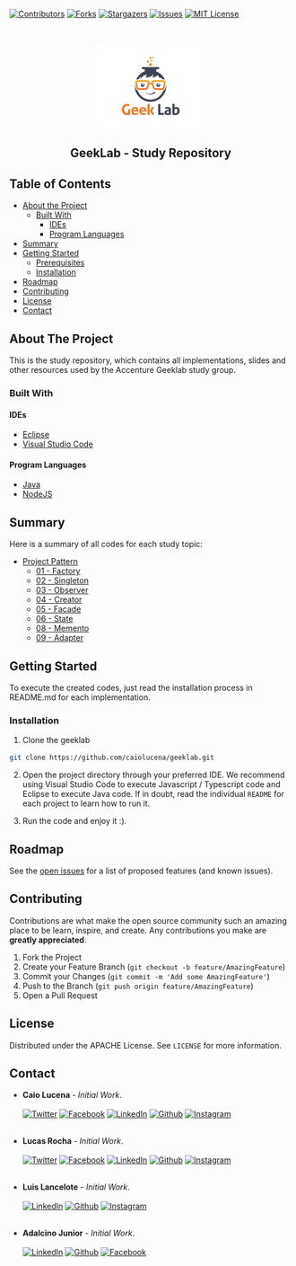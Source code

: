 [![Contributors][contributors-shield]][contributors-url]
[![Forks][forks-shield]][forks-url]
[![Stargazers][stars-shield]][stars-url]
[![Issues][issues-shield]][issues-url]
[![MIT License][license-shield]][license-url]

<!-- PROJECT LOGO -->
<br />
<p align="center">
  <a href="https://github.com/caiolucena/geeklab">
    <img src="assets/images/geek_lab_logo.jpg" alt="Logo" width="200" height="150">
  </a>
  <h2 align="center">GeekLab - Study Repository</h2>
</p>

<!-- TABLE OF CONTENTS -->

## Table of Contents

- [About the Project](#about-the-project)
  - [Built With](#built-with)
    - [IDEs](#IDEs)
    - [Program Languages](#program-languages)
- [Summary](#summary)
- [Getting Started](#getting-started)
  - [Prerequisites](#prerequisites)
  - [Installation](#installation)
- [Roadmap](#roadmap)
- [Contributing](#contributing)
- [License](#license)
- [Contact](#contact)

<!-- ABOUT THE PROJECT -->

## About The Project

This is the study repository, which contains all implementations, slides and other resources used by the Accenture Geeklab study group.

### Built With

#### IDEs

- [Eclipse](https://www.eclipse.org/downloads/)
- [Visual Studio Code](https://code.visualstudio.com/)

#### Program Languages

- [Java](https://www.oracle.com/technetwork/pt/java/javase/downloads/index.html)
- [NodeJS](https://nodejs.org)

## Summary

Here is a summary of all codes for each study topic:

- [Project Pattern](https://github.com/caiolucena/geeklab/tree/master/project-pattern)
  - [01 - Factory](https://github.com/caiolucena/geeklab/tree/master/project-pattern/01-FactoryLab)
  - [02 - Singleton](https://github.com/caiolucena/geeklab/tree/master/project-pattern/02-Singleton)
  - [03 - Observer](https://github.com/caiolucena/geeklab/tree/master/project-pattern/03-Observer)
  - [04 - Creator](https://github.com/caiolucena/geeklab/tree/master/project-pattern/04-Creator)
  - [05 - Facade](https://github.com/caiolucena/geeklab/tree/master/project-pattern/05-Facade)
  - [06 - State](https://github.com/caiolucena/geeklab/tree/master/project-pattern/06-State)
  - [08 - Memento](https://github.com/caiolucena/geeklab/tree/master/project-pattern/08-Memento)
  - [09 - Adapter](https://github.com/caiolucena/geeklab/tree/master/project-pattern/09-Adapter)

<!-- GETTING STARTED -->

## Getting Started

To execute the created codes, just read the installation process in README.md for each implementation.

### Installation

1. Clone the geeklab

```sh
git clone https://github.com/caiolucena/geeklab.git
```

2. Open the project directory through your preferred IDE. We recommend using Visual Studio Code to execute Javascript / Typescript code and Eclipse to execute Java code. If in doubt, read the individual `README` for each project to learn how to run it.

3. Run the code and enjoy it :).

<!-- ROADMAP -->

## Roadmap

See the [open issues](https://github.com/caiolucena/geeklab/issues) for a list of proposed features (and known issues).

<!-- CONTRIBUTING -->

## Contributing

Contributions are what make the open source community such an amazing place to be learn, inspire, and create. Any contributions you make are **greatly appreciated**.

1. Fork the Project
2. Create your Feature Branch (`git checkout -b feature/AmazingFeature`)
3. Commit your Changes (`git commit -m 'Add some AmazingFeature'`)
4. Push to the Branch (`git push origin feature/AmazingFeature`)
5. Open a Pull Request

<!-- LICENSE -->

## License

Distributed under the APACHE License. See `LICENSE` for more information.

<!-- CONTACT -->

## Contact

- **Caio Lucena** - _Initial Work_. </br></br>
  [![Twitter](https://img.shields.io/static/v1?label=twitter&message=@caioblucena&color=16A4FB)](https://twitter.com/caioblucena)
  [![Facebook](https://img.shields.io/static/v1?label=facebook&message=@caio.lucenaa&color=0F8EF2)](https://www.facebook.com/caio.lucenaa)
  [![LinkedIn](https://img.shields.io/static/v1?label=linkedin&message=@caio-cesar-b-lucena&color=0A66C2)](https://www.linkedin.com/in/caio-cesar-b-lucena/)
  [![Github](https://img.shields.io/static/v1?label=github&message=@caiolucena&color=black)](https://github.com/caiolucena/) [![Instagram](https://img.shields.io/static/v1?label=instagram&message=@caioluucena&color=BF2A6D)](https://www.instagram.com/caioluucena/) </br></br>

- **Lucas Rocha** - _Initial Work_. </br></br>
  [![Twitter](https://img.shields.io/static/v1?label=twitter&message=@lucasrochacc&color=16A4FB)](https://twitter.com/lucasrochacc)
  [![Facebook](https://img.shields.io/static/v1?label=facebook&message=@lucasrochacc&color=0F8EF2)](https://www.facebook.com/lucasrochacc)
  [![LinkedIn](https://img.shields.io/static/v1?label=linkedin&message=@lucasrochacc&color=0A66C2)](https://www.linkedin.com/in/lucasrochacc/)
  [![Github](https://img.shields.io/static/v1?label=github&message=@lucasrochagit&color=black)](https://github.com/lucasrochagit/)
  [![Instagram](https://img.shields.io/static/v1?label=instagram&message=@lucasrochacc&color=BF2A6D)](https://www.instagram.com/lucasrochacc/) </br></br>

- **Luis Lancelote** - _Initial Work_. </br></br>
  [![LinkedIn](https://img.shields.io/static/v1?label=linkedin&message=@luis-lancellote-marques-74552619a&color=0A66C2)](https://www.linkedin.com/in/luis-lancellote-marques-74552619a/)
  [![Github](https://img.shields.io/static/v1?label=github&message=@LanceMarques&color=black)](https://github.com/LanceMarques/)
  [![Instagram](https://img.shields.io/static/v1?label=instagram&message=@lance_marques&color=BF2A6D)](https://www.instagram.com/lance_marques/) </br></br>

- **Adalcino Junior** - _Initial Work_. </br></br>
  [![LinkedIn](https://img.shields.io/static/v1?label=linkedin&message=@adalcino-junior-863829192a&color=0A66C2)](https://www.linkedin.com/in/adalcino-junior-863829192/)
  [![Github](https://img.shields.io/static/v1?label=github&message=@adalcinojunior&color=black)](https://github.com/adalcinojunior)
  [![Facebook](https://img.shields.io/static/v1?label=facebook&message=@adalcino.junior.96&color=0F8EF2)](https://www.facebook.com/adalcino.junior.96) </br></br>

<!-- ACKNOWLEDGEMENTS -->

<!-- MARKDOWN LINKS & IMAGES -->
<!-- https://www.markdownguide.org/basic-syntax/#reference-style-links -->

[contributors-shield]: https://img.shields.io/github/contributors/caiolucena/geeklab.svg?style=flat-square
[contributors-url]: https://github.com/caiolucena/geeklab/graphs/contributors
[forks-shield]: https://img.shields.io/github/forks/caiolucena/geeklab.svg?style=flat-square
[forks-url]: https://github.com/caiolucena/geeklab/network/members
[stars-shield]: https://img.shields.io/github/stars/caiolucena/geeklab.svg?style=flat-square
[stars-url]: https://github.com/caiolucena/geeklab/stargazers
[issues-shield]: https://img.shields.io/github/issues/caiolucena/geeklab.svg?style=flat-square
[issues-url]: https://github.com/caiolucena/geeklab/issues
[license-shield]: https://img.shields.io/github/license/caiolucena/geeklab.svg?style=flat-square
[license-url]: https://github.com/caiolucena/geeklab/blob/master/LICENSE
[product-screenshot]: images/screenshot.png
